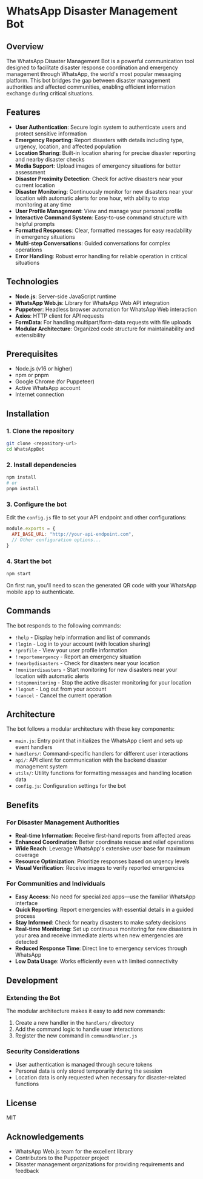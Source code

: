 # WhatsApp Disaster Management Bot

## Overview
The WhatsApp Disaster Management Bot is a powerful communication tool designed to facilitate disaster response coordination and emergency management through WhatsApp, the world's most popular messaging platform. This bot bridges the gap between disaster management authorities and affected communities, enabling efficient information exchange during critical situations.

## Features
- **User Authentication**: Secure login system to authenticate users and protect sensitive information
- **Emergency Reporting**: Report disasters with details including type, urgency, location, and affected population
- **Location Sharing**: Built-in location sharing for precise disaster reporting and nearby disaster checks
- **Media Support**: Upload images of emergency situations for better assessment
- **Disaster Proximity Detection**: Check for active disasters near your current location
- **Disaster Monitoring**: Continuously monitor for new disasters near your location with automatic alerts for one hour, with ability to stop monitoring at any time
- **User Profile Management**: View and manage your personal profile
- **Interactive Command System**: Easy-to-use command structure with helpful prompts
- **Formatted Responses**: Clear, formatted messages for easy readability in emergency situations
- **Multi-step Conversations**: Guided conversations for complex operations
- **Error Handling**: Robust error handling for reliable operation in critical situations

## Technologies
- **Node.js**: Server-side JavaScript runtime
- **WhatsApp Web.js**: Library for WhatsApp Web API integration
- **Puppeteer**: Headless browser automation for WhatsApp Web interaction
- **Axios**: HTTP client for API requests
- **FormData**: For handling multipart/form-data requests with file uploads
- **Modular Architecture**: Organized code structure for maintainability and extensibility

## Prerequisites
- Node.js (v16 or higher)
- npm or pnpm
- Google Chrome (for Puppeteer)
- Active WhatsApp account
- Internet connection

## Installation

### 1. Clone the repository
```bash
git clone <repository-url>
cd WhatsAppBot
```

### 2. Install dependencies
```bash
npm install
# or
pnpm install
```

### 3. Configure the bot
Edit the `config.js` file to set your API endpoint and other configurations:
```javascript
module.exports = {
  API_BASE_URL: "http://your-api-endpoint.com",
  // Other configuration options...
}
```

### 4. Start the bot
```bash
npm start
```
On first run, you'll need to scan the generated QR code with your WhatsApp mobile app to authenticate.

## Commands
The bot responds to the following commands:

- `!help` - Display help information and list of commands
- `!login` - Log in to your account (with location sharing)
- `!profile` - View your user profile information
- `!reportemergency` - Report an emergency situation
- `!nearbydisasters` - Check for disasters near your location
- `!monitordisasters` - Start monitoring for new disasters near your location with automatic alerts
- `!stopmonitoring` - Stop the active disaster monitoring for your location
- `!logout` - Log out from your account
- `!cancel` - Cancel the current operation

## Architecture

The bot follows a modular architecture with these key components:

- `main.js`: Entry point that initializes the WhatsApp client and sets up event handlers
- `handlers/`: Command-specific handlers for different user interactions
- `api/`: API client for communication with the backend disaster management system
- `utils/`: Utility functions for formatting messages and handling location data
- `config.js`: Configuration settings for the bot

## Benefits

### For Disaster Management Authorities
- **Real-time Information**: Receive first-hand reports from affected areas
- **Enhanced Coordination**: Better coordinate rescue and relief operations
- **Wide Reach**: Leverage WhatsApp's extensive user base for maximum coverage
- **Resource Optimization**: Prioritize responses based on urgency levels
- **Visual Verification**: Receive images to verify reported emergencies

### For Communities and Individuals
- **Easy Access**: No need for specialized apps—use the familiar WhatsApp interface
- **Quick Reporting**: Report emergencies with essential details in a guided process
- **Stay Informed**: Check for nearby disasters to make safety decisions
- **Real-time Monitoring**: Set up continuous monitoring for new disasters in your area and receive immediate alerts when new emergencies are detected
- **Reduced Response Time**: Direct line to emergency services through WhatsApp
- **Low Data Usage**: Works efficiently even with limited connectivity

## Development

### Extending the Bot
The modular architecture makes it easy to add new commands:

1. Create a new handler in the `handlers/` directory
2. Add the command logic to handle user interactions
3. Register the new command in `commandHandler.js`

### Security Considerations
- User authentication is managed through secure tokens
- Personal data is only stored temporarily during the session
- Location data is only requested when necessary for disaster-related functions

## License
MIT

## Acknowledgements
- WhatsApp Web.js team for the excellent library
- Contributors to the Puppeteer project
- Disaster management organizations for providing requirements and feedback
